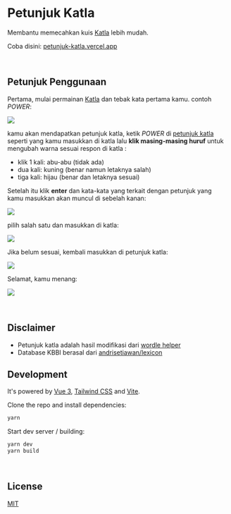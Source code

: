 # Petunjuk Katla

Membantu memecahkan kuis [Katla](https://katla.vercel.app/) lebih mudah.

Coba disini: [petunjuk-katla.vercel.app](https://petunjuk-katla.vercel.app/)

&nbsp;

## Petunjuk Penggunaan

Pertama, mulai permainan [Katla](https://katla.vercel.app/) dan tebak kata pertama kamu. contoh *POWER*:

![](screenshots/wordle-1.png)

kamu akan mendapatkan petunjuk katla, ketik *POWER* di [petunjuk katla](https://petunjuk-katla.vercel.app/) seperti yang kamu masukkan di katla lalu **klik masing-masing huruf** untuk mengubah warna sesuai respon di katla :

- klik 1 kali: abu-abu (tidak ada)
- dua kali: kuning (benar namun letaknya salah)
- tiga kali: hijau (benar dan letaknya sesuai)

Setelah itu klik **enter** dan kata-kata yang terkait dengan petunjuk yang kamu masukkan akan muncul di sebelah kanan:

![](screenshots/helper-1.png)

pilih salah satu dan masukkan di katla:

![](screenshots/wordle-2.png)

Jika belum sesuai, kembali masukkan di petunjuk katla:

![](screenshots/helper-2.png)

Selamat, kamu menang:

![](screenshots/wordle-success.png)



&nbsp;

## Disclaimer

- Petunjuk katla adalah hasil modifikasi dari [wordle helper](https://github.com/Renovamen/wordle-helper.git)
- Database KBBI berasal dari [andrisetiawan/lexicon](https://github.com/andrisetiawan/lexicon/blob/master/kata_dasar_kbbi.csv)

## Development

It's powered by [Vue 3](https://v3.vuejs.org/), [Tailwind CSS](https://tailwindcss.com) and [Vite](https://vitejs.dev/).

Clone the repo and install dependencies:

```bash
yarn
```

Start dev server / building:

```bash
yarn dev
yarn build
```


&nbsp;

## License

[MIT](LICENSE)
